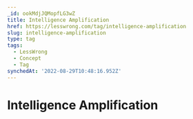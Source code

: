 ```yaml
---
_id: ookMdjJQMopfLG3wZ
title: Intelligence Amplification
href: https://lesswrong.com/tag/intelligence-amplification
slug: intelligence-amplification
type: tag
tags:
  - LessWrong
  - Concept
  - Tag
synchedAt: '2022-08-29T10:48:16.952Z'
---
```


# Intelligence Amplification
